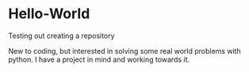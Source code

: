# Hello-World
Testing out creating a repository

New to coding, but interested in solving some real world problems with python. I have a project in mind and working towards it.
